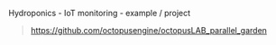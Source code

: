 Hydroponics - IoT monitoring - example / project
> https://github.com/octopusengine/octopusLAB_parallel_garden
